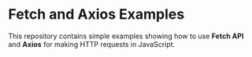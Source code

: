 # Fetch and Axios Examples

This repository contains simple examples showing how to use **Fetch API** and **Axios** for making HTTP requests in JavaScript.
